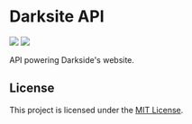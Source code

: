 # Darksite API

[![](https://img.shields.io/travis/com/UNCDarkside/DarksiteAPI.svg)](https://travis-ci.com/UNCDarkside/DarksiteAPI)
[![](https://img.shields.io/github/license/UNCDarkside/DarksiteAPI.svg)](https://github.com/UNCDarkside/DarksiteAPI/blob/master/LICENSE)

API powering Darkside's website.

## License

This project is licensed under the [MIT License](LICENSE).
